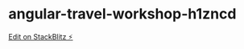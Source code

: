 # angular-travel-workshop-h1zncd

[Edit on StackBlitz ⚡️](https://stackblitz.com/edit/angular-travel-workshop-h1zncd)